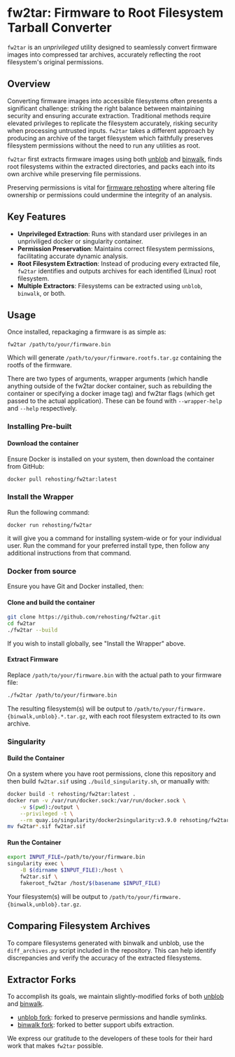 # fw2tar: Firmware to Root Filesystem Tarball Converter

`fw2tar` is an _unprivileged_ utility designed to seamlessly convert firmware images
into compressed tar archives, accurately reflecting the root filesystem's original permissions.


## Overview
Converting firmware images into accessible filesystems often presents a significant challenge:
striking the right balance between maintaining security and ensuring accurate extraction.
Traditional methods require elevated privileges to replicate the filesystem accurately,
risking security when processing untrusted inputs. `fw2tar` takes a different approach by
producing an archive of the target filesystem which faithfully preserves filesystem
permissions without the need to run any utilities as root.

`fw2tar` first extracts firmware images using both [unblob](https://github.com/onekey-sec/unblob/) and [binwalk](https://github.com/ReFirmLabs/binwalk),
finds root filesystems within the extracted directories, and packs each into its own archive while preserving file permissions.

Preserving permissions is vital for [firmware rehosting](https://dspace.mit.edu/handle/1721.1/130505)
where altering file ownership or permissions could undermine the integrity of an analysis.

## Key Features

- **Unprivileged Extraction**: Runs with standard user privileges in an unpriviliged docker or singularity container.
- **Permission Preservation**: Maintains correct filesystem permissions, facilitating accurate dynamic analysis.
- **Root Filesystem Extraction**: Instead of producing every extracted file, `fw2tar` identifies and outputs archives for each identified (Linux) root filesystem.
- **Multiple Extractors**: Filesystems can be extracted using `unblob`, `binwalk`, or both.

## Usage

Once installed, repackaging a firmware is as simple as:

```
fw2tar /path/to/your/firmware.bin
```

Which will generate `/path/to/your/firmware.rootfs.tar.gz` containing the rootfs of the firmware.

There are two types of arguments, wrapper arguments (which handle anything outside of the fw2tar docker container, such as rebuilding the container or specifying a docker image tag) and fw2tar flags (which get passed to the actual application). These can be found with `--wrapper-help` and `--help` respectively.

### Installing Pre-built

#### Download the container
Ensure Docker is installed on your system, then download the container from GitHub:

```sh
docker pull rehosting/fw2tar:latest
```

### Install the Wrapper

Run the following command:

```
docker run rehosting/fw2tar
```

it will give you a command for installing system-wide or for your individual user. Run the command for your preferred install type, then follow any additional instructions from that command.

### Docker from source

Ensure you have Git and Docker installed, then:

#### Clone and build the container

```sh
git clone https://github.com/rehosting/fw2tar.git
cd fw2tar
./fw2tar --build
```

If you wish to install globally, see "Install the Wrapper" above.

#### Extract Firmware

Replace `/path/to/your/firmware.bin` with the actual path to your firmware file:

```sh
./fw2tar /path/to/your/firmware.bin
```

The resulting filesystem(s) will be output to `/path/to/your/firmware.{binwalk,unblob}.*.tar.gz`, with each root filesystem extracted to its own archive.

### Singularity

#### Build the Container

On a system where you have root permissions, clone this repository and
then build `fw2tar.sif` using `./build_singularity.sh`, or manually with:

```sh
docker build -t rehosting/fw2tar:latest .
docker run -v /var/run/docker.sock:/var/run/docker.sock \
    -v $(pwd):/output \
    --privileged -t \
    --rm quay.io/singularity/docker2singularity:v3.9.0 rehsoting/fw2tar
mv fw2tar*.sif fw2tar.sif
```

#### Run the Container

```sh
export INPUT_FILE=/path/to/your/firmware.bin
singularity exec \
    -B $(dirname $INPUT_FILE):/host \
    fw2tar.sif \
    fakeroot_fw2tar /host/$(basename $INPUT_FILE)
```

Your filesystem(s) will be output to `/path/to/your/firmware.{binwalk,unblob}.tar.gz`.

## Comparing Filesystem Archives

To compare filesystems generated with binwalk and unblob, use the `diff_archives.py`
 script included in the repository.
 This can help identify discrepancies and verify the accuracy of the extracted filesystems.

## Extractor Forks
To accomplish its goals, we maintain slightly-modified forks of both [unblob](https://github.com/onekey-sec/unblob/) and [binwalk](https://github.com/ReFirmLabs/binwalk).
- [unblob fork](https://github.com/rehosting/unblob): forked to preserve permissions and handle symlinks.
- [binwalk fork](https://github.com/rehosting/binwalk): forked to better support ubifs extraction.

We express our gratitude to the developers of these tools for their hard work that makes `fw2tar` possible.
